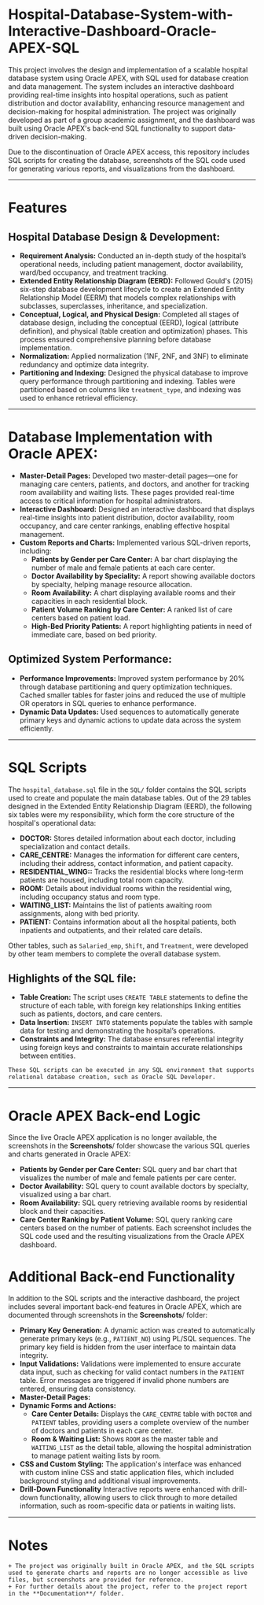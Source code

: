 # Hospital-Database-System-with-Interactive-Dashboard-Oracle-APEX-SQL
This project involves the design and implementation of a scalable hospital database system using Oracle APEX, with SQL used for database creation and data management. The system includes an interactive dashboard providing real-time insights into hospital operations, such as patient distribution and doctor availability, enhancing resource management and decision-making for hospital administration. The project was originally developed as part of a group academic assignment, and the dashboard was built using Oracle APEX's back-end SQL functionality to support data-driven decision-making.

Due to the discontinuation of Oracle APEX access, this repository includes SQL scripts for creating the database, screenshots of the SQL code used for generating various reports, and visualizations from the dashboard.

***
# Features
## Hospital Database Design & Development:
+ **Requirement Analysis:** Conducted an in-depth study of the hospital’s operational needs, including patient management, doctor availability, ward/bed occupancy, and treatment tracking.
+ **Extended Entity Relationship Diagram (EERD):** Followed Gould's (2015) six-step database development lifecycle to create an Extended Entity Relationship Model (EERM) that models complex relationships with subclasses, superclasses, inheritance, and specialization.
+ **Conceptual, Logical, and Physical Design:** Completed all stages of database design, including the conceptual (EERD), logical (attribute definition), and physical (table creation and optimization) phases. This process ensured comprehensive planning before database implementation.
+ **Normalization:** Applied normalization (1NF, 2NF, and 3NF) to eliminate redundancy and optimize data integrity.
+ **Partitioning and Indexing:** Designed the physical database to improve query performance through partitioning and indexing. Tables were partitioned based on columns like `treatment_type`, and indexing was used to enhance retrieval efficiency.

***
# Database Implementation with Oracle APEX:
+ **Master-Detail Pages:** Developed two master-detail pages—one for managing care centers, patients, and doctors, and another for tracking room availability and waiting lists. These pages provided real-time access to critical information for hospital administrators.
+ **Interactive Dashboard:** Designed an interactive dashboard that displays real-time insights into patient distribution, doctor availability, room occupancy, and care center rankings, enabling effective hospital management.
+ **Custom Reports and Charts:** Implemented various SQL-driven reports, including:
    + **Patients by Gender per Care Center:** A bar chart displaying the number of male and female patients at each care center.
    + **Doctor Availability by Speciality:** A report showing available doctors by specialty, helping manage resource allocation.
    + **Room Availability:** A chart displaying available rooms and their capacities in each residential block.
    + **Patient Volume Ranking by Care Center:** A ranked list of care centers based on patient load.
    + **High-Bed Priority Patients:** A report highlighting patients in need of immediate care, based on bed priority.

## Optimized System Performance: 
+ **Performance Improvements:** Improved system performance by 20% through database partitioning and query optimization techniques. Cached smaller tables for faster joins and reduced the use of multiple OR operators in SQL queries to enhance performance.
+ **Dynamic Data Updates:** Used sequences to automatically generate primary keys and dynamic actions to update data across the system efficiently.

***
# SQL Scripts
The `hospital_database.sql` file in the `SQL/` folder contains the SQL scripts used to create and populate the main database tables. Out of the 29 tables designed in the Extended Entity Relationship Diagram (EERD), the following six tables were my responsibility, which form the core structure of the hospital's operational data:
+ **DOCTOR:** Stores detailed information about each doctor, including specialization and contact details.
+ **CARE_CENTRE:** Manages the information for different care centers, including their address, contact information, and patient capacity.
+ **RESIDENTIAL_WING::** Tracks the residential blocks where long-term patients are housed, including total room capacity.
+ **ROOM:** Details about individual rooms within the residential wing, including occupancy status and room type.
+ **WAITING_LIST:** Maintains the list of patients awaiting room assignments, along with bed priority.
+ **PATIENT:** Contains information about all the hospital patients, both inpatients and outpatients, and their related care details.

Other tables, such as `Salaried_emp`, `Shift`, and `Treatment`, were developed by other team members to complete the overall database system.

## Highlights of the SQL file: 
+ **Table Creation:** The script uses `CREATE TABLE` statements to define the structure of each table, with foreign key relationships linking entities such as patients, doctors, and care centers.
+ **Data Insertion:** `INSERT INTO` statements populate the tables with sample data for testing and demonstrating the hospital’s operations.
+ **Constraints and Integrity:** The database ensures referential integrity using foreign keys and constraints to maintain accurate relationships between entities.

```
These SQL scripts can be executed in any SQL environment that supports relational database creation, such as Oracle SQL Developer.
```
***
# Oracle APEX Back-end Logic
Since the live Oracle APEX application is no longer available, the screenshots in the **Screenshots**/ folder showcase the various SQL queries and charts generated in Oracle APEX:
+ **Patients by Gender per Care Center:** SQL query and bar chart that visualizes the number of male and female patients per care center.
+ **Doctor Availability:** SQL query to count available doctors by specialty, visualized using a bar chart.
+ **Room Availability:** SQL query retrieving available rooms by residential block and their capacities.
+ **Care Center Ranking by Patient Volume:** SQL query ranking care centers based on the number of patients.
Each screenshot includes the SQL code used and the resulting visualizations from the Oracle APEX dashboard.

# Additional Back-end Functionality
In addition to the SQL scripts and the interactive dashboard, the project includes several important back-end features in Oracle APEX, which are documented through screenshots in the **Screenshots**/ folder:
+ **Primary Key Generation:** A dynamic action was created to automatically generate primary keys (e.g., `PATIENT_NO`) using PL/SQL sequences. The primary key field is hidden from the user interface to maintain data integrity.
+ **Input Validations:** Validations were implemented to ensure accurate data input, such as checking for valid contact numbers in the `PATIENT` table. Error messages are triggered if invalid phone numbers are entered, ensuring data consistency.
+ **Master-Detail Pages:**
+ **Dynamic Forms and Actions:**
    + **Care Center Details:** Displays the `CARE_CENTRE` table with `DOCTOR` and `PATIENT` tables, providing users a complete overview of the number of doctors and patients in each care center.
    +  **Room & Waiting List:** Shows `ROOM` as the master table and `WAITING_LIST` as the detail table, allowing the hospital administration to manage patient waiting lists by room.
+ **CSS and Custom Styling:** The application's interface was enhanced with custom inline CSS and static application files, which included background styling and additional visual improvements.
+ **Drill-Down Functionality** Interactive reports were enhanced with drill-down functionality, allowing users to click through to more detailed information, such as room-specific data or patients in waiting lists.


***

# Notes
```
+ The project was originally built in Oracle APEX, and the SQL scripts used to generate charts and reports are no longer accessible as live files, but screenshots are provided for reference.
+ For further details about the project, refer to the project report in the **Documentation**/ folder.
```
